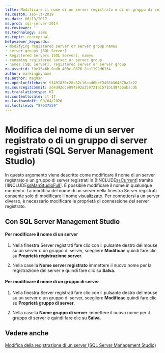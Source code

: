 ```yaml
---
title: Modificare il nome di un server registrato o di un gruppo di server
ms.custom: seo-lt-2019
ms.date: 06/13/2017
ms.prod: sql-server-2014
ms.reviewer: ''
ms.technology: ssms
ms.topic: conceptual
helpviewer_keywords:
- modifying registered server or server group names
- server groups [SQL Server]
- Registered Servers [SQL Server], names
- renaming registered server or server group
- names [SQL Server], registered server or server group
ms.assetid: 10e1546b-9edb-400c-8676-2ea1192d6134
author: markingmyname
ms.author: maghan
ms.openlocfilehash: 93491830c28a32c16aad6bef3456b864870a2e22
ms.sourcegitcommit: ad4d92dce894592a259721a1571b1d8736abacdb
ms.translationtype: MT
ms.contentlocale: it-IT
ms.lasthandoff: 08/04/2020
ms.locfileid: "87637559"
---
```

# <a name="change-the-name-of-a-registered-server-or-registered-server-group-sql-server-management-studio"></a>Modifica del nome di un server registrato o di un gruppo di server registrati (SQL Server Management Studio)
  In questo argomento viene descritto come modificare il nome di un server registrato o un gruppo di server registrati in [!INCLUDE[ssCurrent](../../includes/sscurrent-md.md)] tramite [!INCLUDE[ssManStudioFull](../../includes/ssmanstudiofull-md.md)]. È possibile modificare il nome in qualunque momento. La modifica del nome di un server nella finestra Server registrati consente solo di modificare il nome visualizzato. Per connettersi a un server diverso, è necessario modificare le proprietà di connessione del server registrato.  
  
##  <a name="using-sql-server-management-studio"></a><a name="SSMSProcedure"></a> Con SQL Server Management Studio  
  
#### <a name="to-change-the-name-of-a-server"></a>Per modificare il nome di un server  
  
1.  Nella finestra Server registrati fare clic con il pulsante destro del mouse su un server o un gruppo di server, scegliere **Modifica**e quindi fare clic su **Proprietà registrazione server**.  
  
2.  Nella casella **Nome server registrato** immettere il nuovo nome per la registrazione del server e quindi fare clic su **Salva**.  
  
#### <a name="to-change-the-name-of-a-server-group"></a>Per modificare il nome di un gruppo di server  
  
1.  Nella finestra Server registrati fare clic con il pulsante destro del mouse su un server o un gruppo di server, scegliere **Modifica**e quindi fare clic su **Proprietà gruppo di server**.  
  
2.  Nella casella **Nome gruppo di server** immettere il nuovo nome per il gruppo di server e quindi fare clic su **Salva**.  
  
## <a name="see-also"></a>Vedere anche  
 [Modifica della registrazione di un server &#40;SQL Server Management Studio&#41;](change-a-server-s-registration-sql-server-management-studio.md)
  
  
